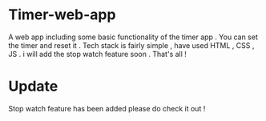 # Timer-web-app
A web app including some basic functionality of the timer app . You can set the timer and reset it . Tech stack is fairly simple , have used HTML , CSS , JS . i will add the stop watch feature soon . That's all !
# Update
Stop watch feature has been added please do check it out !
